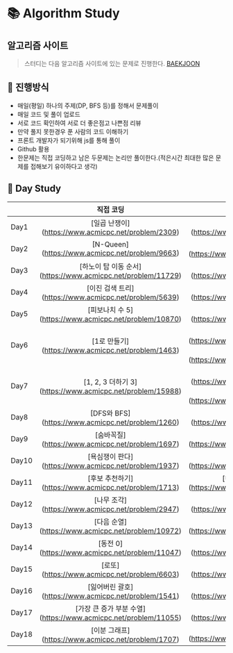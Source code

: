 # :books: Algorithm Study


## 알고리즘 사이트
> 스터디는 다음 알고리즘 사이트에 있는 문제로 진행한다.
[BAEKJOON](https://www.acmicpc.net/)

## :ledger: 진행방식

- 매일(평일) 하나의 주제(DP, BFS 등)를 정해서 문제풀이
- 매일 코드 및 풀이 업로드
- 서로 코드 확인하여 서로 더 좋은점고 나쁜점 리뷰
- 만약 풀지 못한경우 푼 사람의 코드 이해하기
- 프론트 개발자가 되기위해 js를 통해 풀이
- Github 활용
- 한문제는 직접 코딩하고 남은 두문제는 논리만 풀이한다.(적은시간 최대한 많은 문제를 접해보기 유이하다고 생각)

## :green_book: Day Study
|     |     직접 코딩     |    브레인 스토밍 1   |    브레인 스토밍 2   |
| --- | :---------------: | :---------------: | :---------------: |
| Day1 | [일곱 난쟁이] (https://www.acmicpc.net/problem/2309) | [괄호] (https://www.acmicpc.net/problem/9012) | [그룹 단어 체커] (https://www.acmicpc.net/problem/1316) |
| Day2 | [N-Queen] (https://www.acmicpc.net/problem/9663) | [덱] (https://www.acmicpc.net/problem/10866) | [로봇 청소기] (https://www.acmicpc.net/problem/14503) |
| Day3 | [하노이 탑 이동 순서] (https://www.acmicpc.net/problem/11729) | [트리 순회] (https://www.acmicpc.net/problem/1991) | [달팽이] (https://www.acmicpc.net/problem/1013) |
| Day4 | [이진 검색 트리] (https://www.acmicpc.net/problem/5639) | [블랙잭] (https://www.acmicpc.net/problem/2798) | [분산처리] (https://www.acmicpc.net/problem/1009) |
| Day5 | [피보나치 수 5] (https://www.acmicpc.net/problem/10870) | [프린터 큐] (https://www.acmicpc.net/problem/1966) | [AC] (https://www.acmicpc.net/problem/5430) |
| Day6 | [1로 만들기] (https://www.acmicpc.net/problem/1463) | [2xn 타일링] (https://www.acmicpc.net/problem/11726) [2xn 타일링2] (https://www.acmicpc.net/problem/11727) | [1, 2, 3 더하기] (https://www.acmicpc.net/problem/9095) |
| Day7 | [1, 2, 3 더하기 3] (https://www.acmicpc.net/problem/15988) | [동물원] (https://www.acmicpc.net/problem/1309) [오르막 수] (https://www.acmicpc.net/problem/11057) | [스티커] (https://www.acmicpc.net/problem/9465) |
| Day8 | [DFS와 BFS] (https://www.acmicpc.net/problem/1260) | [바이러스] (https://www.acmicpc.net/problem/2602) | [단지번호붙이기] (https://www.acmicpc.net/problem/2667) |
| Day9 | [숨바꼭질] (https://www.acmicpc.net/problem/1697) | [뱀과 사다리 게임] (https://www.acmicpc.net/problem/16928) | [토마토] (https://www.acmicpc.net/problem/7576) |
| Day10 | [욕심쟁이 판다] (https://www.acmicpc.net/problem/1937) | [이모티콘] (https://www.acmicpc.net/problem/14226) | [알고스팟] (https://www.acmicpc.net/problem/1261) |
| Day11 | [후보 추천하기] (https://www.acmicpc.net/problem/1713) | [컨베이어 벨트 위의 로봇] (https://www.acmicpc.net/problem/20055) | [이차원 배열과 연산] (https://www.acmicpc.net/problem/17140) |
| Day12 | [나무 조각] (https://www.acmicpc.net/problem/2947) | [킹] (https://www.acmicpc.net/problem/1063) | [스위치 켜고 끄기] (https://www.acmicpc.net/problem/1244) |
| Day13 | [다음 순열] (https://www.acmicpc.net/problem/10972) | [차이를 최대로] (https://www.acmicpc.net/problem/10819) | [외판원 순회 2] (https://www.acmicpc.net/problem/10971) |
| Day14 | [동전 0] (https://www.acmicpc.net/problem/11047) | [회의실 배정] (https://www.acmicpc.net/problem/1931) | [단어 수학] (https://www.acmicpc.net/problem/1339) |
| Day15 | [로또] (https://www.acmicpc.net/problem/6603) | [부등호] (https://www.acmicpc.net/problem/2529) | [연산자 끼워넣기] (https://www.acmicpc.net/problem/14888) |
| Day16 | [잃어버린 괄호] (https://www.acmicpc.net/problem/1541) | [행렬] (https://www.acmicpc.net/problem/1080) | [카드 정렬하기] (https://www.acmicpc.net/problem/1715) |
| Day17 | [가장 큰 증가 부분 수열] (https://www.acmicpc.net/problem/11055) | [정수 삼각형] (https://www.acmicpc.net/problem/1932) | [연속합 2] (https://www.acmicpc.net/problem/13398) |
| Day18 | [이분 그래프] (https://www.acmicpc.net/problem/1707) | [Two Dots] (https://www.acmicpc.net/problem/16929) | [서울 지하철 2호선] (https://www.acmicpc.net/problem/16947) |

